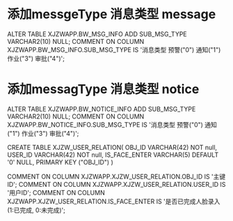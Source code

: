 # 添加messgeType 消息类型 message
ALTER TABLE XJZWAPP.BW_MSG_INFO ADD SUB_MSG_TYPE VARCHAR2(10) NULL;
COMMENT ON COLUMN XJZWAPP.BW_MSG_INFO.SUB_MSG_TYPE IS '消息类型 预警("0") 通知("1") 作业("3") 审批("4")';

# 添加messagType 消息类型 notice
ALTER TABLE XJZWAPP.BW_NOTICE_INFO ADD SUB_MSG_TYPE VARCHAR2(10) NULL;
COMMENT ON COLUMN XJZWAPP.BW_NOTICE_INFO.SUB_MSG_TYPE IS '消息类型 预警("0") 通知("1") 作业("3") 审批("4")';

CREATE TABLE XJZW_USER_RELATION(
 	OBJ_ID VARCHAR(42) NOT null,
 	USER_ID VARCHAR(42) NOT null,
 	IS_FACE_ENTER VARCHAR(5) DEFAULT '0' NULL,
 	PRIMARY KEY ("OBJ_ID")
)

COMMENT ON COLUMN XJZWAPP.XJZW_USER_RELATION.OBJ_ID IS '主键ID';
COMMENT ON COLUMN XJZWAPP.XJZW_USER_RELATION.USER_ID IS '用户ID';
COMMENT ON COLUMN XJZWAPP.XJZW_USER_RELATION.IS_FACE_ENTER IS '是否已完成人脸录入(1:已完成, 0:未完成)';


